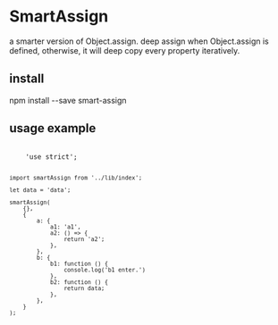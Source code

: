 # SmartAssign
a smarter version of Object.assign.
deep assign when Object.assign is defined, otherwise, it will deep copy every property iteratively.

## install
npm install --save smart-assign

## usage example

<code>
    'use strict'; 

    import smartAssign from '../lib/index';  

    let data = 'data';  

    smartAssign(  
        {},  
        {  
            a: {  
                a1: 'a1',  
                a2: () => {  
                    return 'a2';  
                },  
            },  
            b: {  
                b1: function () {  
                    console.log('b1 enter.')  
                },  
                b2: function () {  
                    return data;  
                },  
            },  
        }  
    ); 
</code>
